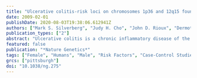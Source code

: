 ```yaml
---
title: "Ulcerative colitis-risk loci on chromosomes 1p36 and 12q15 found by genome-wide association study"
date: 2009-02-01
publishDate: 2020-08-03T19:38:06.612941Z
authors: ["Mark S. Silverberg", "Judy H. Cho", "John D. Rioux", "Dermot P. B. McGovern", "Jing Wu", "Vito Annese", "Jean-Paul Achkar", "Philippe Goyette", "Regan Scott", "Wei Xu", "M. Michael Barmada", "Lambertus Klei", "Mark J. Daly", "Clara Abraham", "Theodore M. Bayless", "Fabrizio Bossa", "Anne M. Griffiths", "Andrew F. Ippoliti", "Raymond G. Lahaie", "Anna Latiano", "Pierre Paré", "Deborah D. Proctor", "Miguel D. Regueiro", "A. Hillary Steinhart", "Stephan R. Targan", "L. Philip Schumm", "Emily O. Kistner", "Annette T. Lee", "Peter K. Gregersen", "Jerome I. Rotter", "Steven R. Brant", "Kent D. Taylor", "Kathryn Roeder", "Richard H. Duerr"]
publication_types: ["2"]
abstract: "Ulcerative colitis is a chronic inflammatory disease of the colon that presents as diarrhea and gastrointestinal bleeding. We performed a genome-wide association study using DNA samples from 1,052 individuals with ulcerative colitis and preexisting data from 2,571 controls, all of European ancestry. In an analysis that controlled for gender and population structure, ulcerative colitis loci attaining genome-wide significance and subsequent replication in two independent populations were identified on chromosomes 1p36 (rs6426833, combined P = 5.1 x 10(-13), combined odds ratio OR = 0.73) and 12q15 (rs1558744, combined P = 2.5 x 10(-12), combined OR = 1.35). In addition, combined genome-wide significant evidence for association was found in a region spanning BTNL2 to HLA-DQB1 on chromosome 6p21 (rs2395185, combined P = 1.0 x 10(-16), combined OR = 0.66) and at the IL23R locus on chromosome 1p31 (rs11209026, combined P = 1.3 x 10(-8), combined OR = 0.56; rs10889677, combined P = 1.3 x 10(-8), combined OR = 1.29)."
featured: false
publication: "*Nature Genetics*"
tags: ["Female", "Humans", "Male", "Risk Factors", "Case-Control Studies", "Colitis", "Ulcerative", "Genetic Predisposition to Disease", "Genome-Wide Association Study", "Polymorphism", "Single Nucleotide", "Receptors", "Interleukin", "Genotype", "Butyrophilins", "Chromosomes", "Human", "Pair 1", "Chromosomes", "Human", "Pair 12", "Chromosomes", "Human", "Pair 6", "HLA-DQ Antigens", "HLA-DQ beta-Chains", "Membrane Glycoproteins", "Recombination", "Genetic", "*Chromosomes", "Human", "Pair 1", "*Chromosomes", "Human", "Pair 12", "*Genetic Predisposition to Disease", "*Genome-Wide Association Study", "Colitis", "Ulcerative/*genetics", "HLA-DQ Antigens/genetics", "Membrane Glycoproteins/genetics", "Receptors", "Interleukin/genetics"]
grcs: ["pittsburgh"]
doi: "10.1038/ng.275"
---
```


